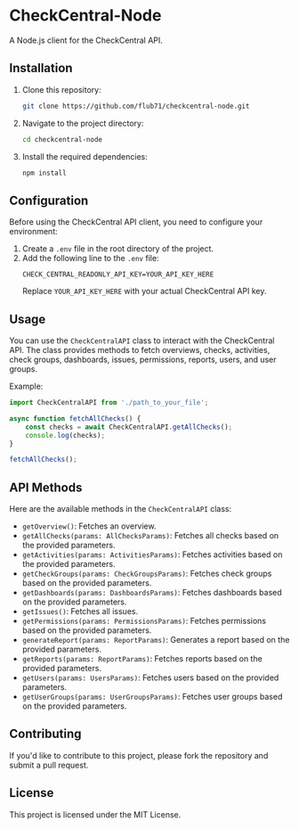 # CheckCentral-Node

A Node.js client for the CheckCentral API.

## Installation

1. Clone this repository:
   ```bash
   git clone https://github.com/flub71/checkcentral-node.git
   ```

2. Navigate to the project directory:
   ```bash
   cd checkcentral-node
   ```

3. Install the required dependencies:
   ```bash
   npm install
   ```

## Configuration

Before using the CheckCentral API client, you need to configure your environment:

1. Create a `.env` file in the root directory of the project.
2. Add the following line to the `.env` file:
   ```env
   CHECK_CENTRAL_READONLY_API_KEY=YOUR_API_KEY_HERE
   ```
   Replace `YOUR_API_KEY_HERE` with your actual CheckCentral API key.

## Usage

You can use the `CheckCentralAPI` class to interact with the CheckCentral API. The class provides methods to fetch overviews, checks, activities, check groups, dashboards, issues, permissions, reports, users, and user groups.

Example:

```typescript
import CheckCentralAPI from './path_to_your_file';

async function fetchAllChecks() {
    const checks = await CheckCentralAPI.getAllChecks();
    console.log(checks);
}

fetchAllChecks();
```

## API Methods

Here are the available methods in the `CheckCentralAPI` class:

- `getOverview()`: Fetches an overview.
- `getAllChecks(params: AllChecksParams)`: Fetches all checks based on the provided parameters.
- `getActivities(params: ActivitiesParams)`: Fetches activities based on the provided parameters.
- `getCheckGroups(params: CheckGroupsParams)`: Fetches check groups based on the provided parameters.
- `getDashboards(params: DashboardsParams)`: Fetches dashboards based on the provided parameters.
- `getIssues()`: Fetches all issues.
- `getPermissions(params: PermissionsParams)`: Fetches permissions based on the provided parameters.
- `generateReport(params: ReportParams)`: Generates a report based on the provided parameters.
- `getReports(params: ReportParams)`: Fetches reports based on the provided parameters.
- `getUsers(params: UsersParams)`: Fetches users based on the provided parameters.
- `getUserGroups(params: UserGroupsParams)`: Fetches user groups based on the provided parameters.


## Contributing

If you'd like to contribute to this project, please fork the repository and submit a pull request.

## License

This project is licensed under the MIT License.

```